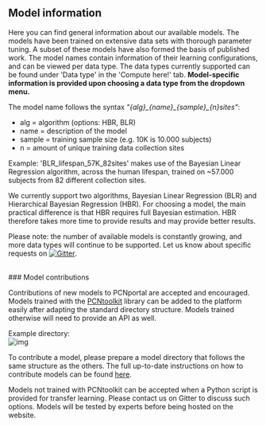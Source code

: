 ## Model information

Here you can find general information about our available models. The models have been trained on extensive data sets with thorough parameter tuning. A subset of these models have also formed the basis of published work.
The model names contain information of their learning configurations, and can be viewed per data type. The data types currently supported can be found under 'Data type' in the 'Compute here!' tab. **Model-specific information is provided upon choosing a data type from the dropdown menu.**

The model name follows the syntax _"{alg}\_{name}\_{sample}\_{n}sites"_:

- alg = algorithm (options: HBR, BLR)
- name = description of the model
- sample = training sample size (e.g. 10K is 10.000 subjects)
- n = amount of unique training data collection sites

Example: 'BLR_lifespan_57K_82sites' makes use of the Bayesian Linear Regression algorithm, across the human lifespan, trained on ~57.000 subjects from 82 different collection sites.

We currently support two algorithms, Bayesian Linear Regression (BLR) and Hierarchical Bayesian Regression (HBR). For choosing a model, the main practical difference is that HBR requires full Bayesian estimation. HBR therefore takes more time to provide results and may provide better results.

Please note: the number of available models is constantly growing, and more data types will continue to be supported. Let us know about specific requests on [![Gitter](https://badges.gitter.im/PCNportal/community.svg)](https://gitter.im/PCNportal/community?utm_source=badge&utm_medium=badge&utm_campaign=pr-badge).

<br />
### Model contributions

Contributions of new models to PCNportal are accepted and encouraged. Models trained with the [PCNtoolkit](https://github.com/amarquand/PCNtoolkit) library can be added to the platform easily after adapting the standard directory structure. Models trained otherwise will need to provide an API as well.

Example directory:  
![img](assets/modelcontribution.png)

To contribute a model, please prepare a model directory that follows the same structure as the others. The full up-to-date instructions on how to contribute models can be found [here](https://docs.google.com/document/d/1PxYHUmn4XjvPJXtqMNHkkKLAPrzsYonlNxdtxMxlXoA/edit?usp=sharing).

Models not trained with PCNtoolkit can be accepted when a Python script is provided for transfer learning. Please contact us on Gitter to discuss such options. Models will be tested by experts before being hosted on the website.
